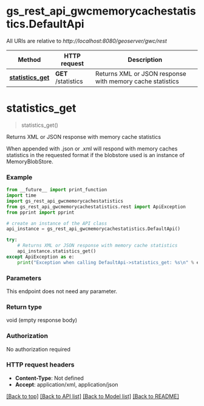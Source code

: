 # gs_rest_api_gwcmemorycachestatistics.DefaultApi

All URIs are relative to *http://localhost:8080/geoserver/gwc/rest*

Method | HTTP request | Description
------------- | ------------- | -------------
[**statistics_get**](DefaultApi.md#statistics_get) | **GET** /statistics | Returns XML or JSON response with memory cache statistics

# **statistics_get**
> statistics_get()

Returns XML or JSON response with memory cache statistics

When appended with .json or .xml will respond with memory caches statistics in the requested format if the blobstore used is an instance of MemoryBlobStore.

### Example
```python
from __future__ import print_function
import time
import gs_rest_api_gwcmemorycachestatistics
from gs_rest_api_gwcmemorycachestatistics.rest import ApiException
from pprint import pprint

# create an instance of the API class
api_instance = gs_rest_api_gwcmemorycachestatistics.DefaultApi()

try:
    # Returns XML or JSON response with memory cache statistics
    api_instance.statistics_get()
except ApiException as e:
    print("Exception when calling DefaultApi->statistics_get: %s\n" % e)
```

### Parameters
This endpoint does not need any parameter.

### Return type

void (empty response body)

### Authorization

No authorization required

### HTTP request headers

 - **Content-Type**: Not defined
 - **Accept**: application/xml, application/json

[[Back to top]](#) [[Back to API list]](../README.md#documentation-for-api-endpoints) [[Back to Model list]](../README.md#documentation-for-models) [[Back to README]](../README.md)

